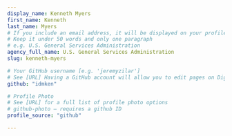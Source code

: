 ```yaml
---
display_name: Kenneth Myers
first_name: Kenneth
last_name: Myers
# If you include an email address, it will be displayed on your profile page
# Keep it under 50 words and only one paragraph
# e.g. U.S. General Services Administration
agency_full_name: U.S. General Services Administration
slug: kenneth-myers

# Your GitHub username [e.g. 'jeremyzilar']
# See [URL] Having a GitHub account will allow you to edit pages on DigitalGov. The image used in your GitHub account can also be used to populate your digital.gov profile photo.
github: "idmken"

# Profile Photo
# See [URL] for a full list of profile photo options
# github-photo — requires a github ID
profile_source: "github"

---
```

